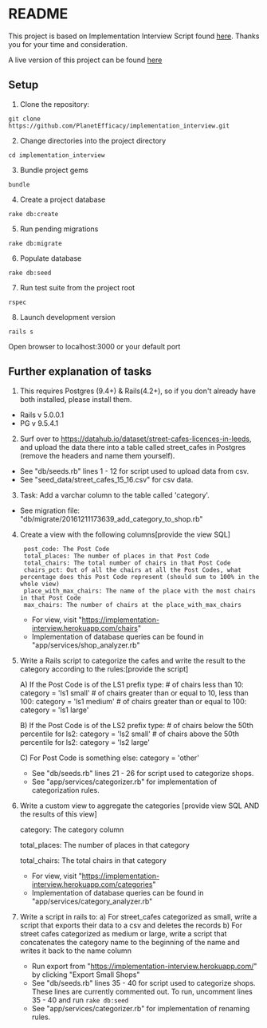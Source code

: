 # README

This project is based on Implementation Interview Script found [here](https://www.evernote.com/shard/s556/sh/acac3844-a75b-49ec-a068-cde6ab6eccac/d1c75528c33e7e2d). Thanks you for your time and consideration.

A live version of this project can be found [here]()

## Setup
1. Clone the repository:

  `git clone https://github.com/PlanetEfficacy/implementation_interview.git`

2. Change directories into the project directory

  `cd implementation_interview`

3. Bundle project gems

  `bundle`

4. Create a project database

  `rake db:create`

5. Run pending migrations

  `rake db:migrate`

6. Populate database

  `rake db:seed`

7. Run test suite from the project root

  `rspec`

8. Launch development version

  `rails s`

  Open browser to localhost:3000 or your default port

## Further explanation of tasks
1. This requires Postgres (9.4+) & Rails(4.2+), so if you don't already have both installed, please install them.
  * Rails v 5.0.0.1
  * PG v 9.5.4.1
2. Surf over to https://datahub.io/dataset/street-cafes-licences-in-leeds, and upload the data there into a table called street_cafes in Postgres (remove the headers and name them yourself).
  * See "db/seeds.rb" lines 1 - 12 for script used to upload data from csv.
  * See "seed_data/street_cafes_15_16.csv" for csv data.
3. Task: Add a varchar column to the table called 'category'.
  * See migration file: "db/migrate/20161211173639_add_category_to_shop.rb"
4. Create a view with the following columns[provide the view SQL]

        post_code: The Post Code
        total_places: The number of places in that Post Code
        total_chairs: The total number of chairs in that Post Code
        chairs_pct: Out of all the chairs at all the Post Codes, what percentage does this Post Code represent (should sum to 100% in the whole view)
        place_with_max_chairs: The name of the place with the most chairs in that Post Code
        max_chairs: The number of chairs at the place_with_max_chairs

    * For view, visit "https://implementation-interview.herokuapp.com/chairs"
    * Implementation of database queries can be found in "app/services/shop_analyzer.rb"

5. Write a Rails script to categorize the cafes and write the result to the category according to the rules:[provide the script]

    A) If the Post Code is of the LS1 prefix type:
        # of chairs less than 10: category = 'ls1 small'
        # of chairs greater than or equal to 10, less than 100: category = 'ls1 medium'
        # of chairs greater than or equal to 100: category = 'ls1 large'

    B) If the Post Code is of the LS2 prefix type:
        # of chairs below the 50th percentile for ls2: category = 'ls2 small'
        # of chairs above the 50th percentile for ls2: category = 'ls2 large'

    C) For Post Code is something else:
        category = 'other'

    * See "db/seeds.rb" lines 21 - 26 for script used to categorize shops.
    * See "app/services/categorizer.rb" for implementation of categorization rules.

6. Write a custom view to aggregate the categories [provide view SQL AND the results of this view]

      category: The category column

      total_places: The number of places in that category

      total_chairs: The total chairs in that category

    * For view, visit "https://implementation-interview.herokuapp.com/categories"
    * Implementation of database queries can be found in "app/services/category_analyzer.rb"  

7. Write a script in rails to:
        a) For street_cafes categorized as small, write a script that exports their data to a csv and deletes the records
        b) For street cafes categorized as medium or large, write a script that concatenates the category name to the beginning of the name and writes it back to the name column

    * Run export from "https://implementation-interview.herokuapp.com/" by clicking "Export Small Shops"
    * See "db/seeds.rb" lines 35 - 40 for script used to categorize shops. These lines are currently commented out. To run, uncomment lines 35 - 40 and run `rake db:seed`
    * See "app/services/categorizer.rb" for implementation of renaming rules.
